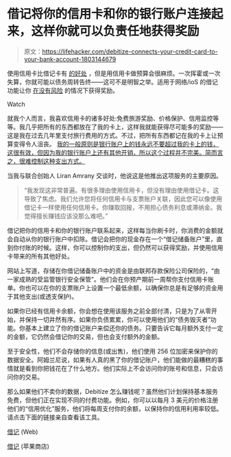 # 借记将你的信用卡和你的银行账户连接起来，这样你就可以负责任地获得奖励

> 原文：<https://lifehacker.com/debitize-connects-your-credit-card-to-your-bank-account-1803144679>

使用信用卡比借记卡有 [的好处](http://lifehacker.com/top-10-ways-to-squeeze-more-rewards-out-of-your-credit-1771374664) ，但是用信用卡做预算会很麻烦。一次挥霍或一次失算，你就可能以债务周转告终——这可不是明智之举。适用于网络/ioS 的借记功能让你 [在没有风险](http://twocents.lifehacker.com/money-advice-not-everyone-agrees-on-using-credit-card-1594620799) 的情况下获得奖励。

Watch

就我个人而言，我喜欢信用卡的诸多好处:免费旅游奖励、价格保护、信用监控等等。我几乎把所有的东西都放在了我的卡上，这样我就能获得尽可能多的奖励——这是我在过去几年里支付旅行费用的方式。不过，把所有东西都记在我的卡上让预算变得令人沮丧。 [我的一般原则是银行账户上的钱永远不要超过我的卡上的钱，这很有效，但因为我的银行账户上还有其他开销，所以这个过程并不完美。简而言之，很难控制这种支出方式。](http://www.thewildwong.com/a-beginners-guide-to-travel-hacking-with-credit-card-rewards/)

当我与联合创始人 Liran Amrany 交谈时，他说这是他推出这项服务的主要原因。

> “我发现这非常普遍。有很多理由使用信用卡，但没有理由使用借记卡。这导致了焦虑。我们允许您将任何信用卡与支票账户关联，因此您可以像使用借记卡一样使用任何信用卡。你赚取回报，不用担心债务利息或滞纳金。我觉得擅长赚钱应该没那么难吧。”

借记把你的信用卡和你的银行账户联系起来，这样每当你刷卡时，你消费的金额就会自动从你的银行账户中扣除。借记会把你的现金存在一个“借记储备账户”里，直到你付账的时候。这样，你可以控制你的支出，但仍然可以获得奖励，并使用信用卡带来的所有其他好处。

网站上写道，存储在你借记储备账户中的资金是由联邦存款保险公司保险的，“由一家成熟的受监管银行安全保管”。他们会在你预产期前一周帮你支付信用卡账单。你也可以在你的支票账户上设置一个最低余额，以确保你总是有足够的资金用于其他支出(或透支保护)。

如果你已经有信用卡余额，你会想在使用该服务之前全部付清，只是为了从零开始，并保持一切井然有序。如果你负债累累，你可以使用他们的“债务毁灭者”功能。你基本上建立了你的借记账户来偿还你的债务。只要告诉它每月额外支付一定的金额，它仍然会借记你的交易，但也会支付额外的金额。

至于安全性，他们不会存储你的信息(或出售)，他们使用 256 位加密来保护你的数据安全。阿姆兰尼说，如果有人真的黑了你的借记账户，他们能做的最糟糕的事情就是看到你把钱花在了什么地方。他们实际上不会访问你的账号和信息，只会访问你的交易。

那么如果他们不卖你的数据，Debitize 怎么赚钱呢？虽然他们计划保持基本服务免费，但他们正在实现不同的付费功能。例如，你可以以每月 3 美元的价格注册他们的“信用优化”服务，他们将每周支付你的余额，以保持你的信用利用率较低。请点击下面的链接亲自查看该工具。

[借记](https://debitize.com/) (Web)

[借记](https://itunes.apple.com/us/app/debitize/id1224174438) (苹果商店)